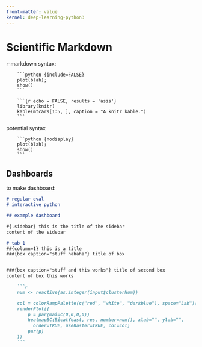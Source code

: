 ```yaml
---
front-matter: value
kernel: deep-learning-python3
---
```


# Scientific Markdown

r-markdown syntax:
```
    ```python {include=FALSE}
    plot(blah);
    show()
    ```
```

```
    ```{r echo = FALSE, results = 'asis'}
    library(knitr)
    kable(mtcars[1:5, ], caption = "A knitr kable.")
    ```
```

potential syntax
```
    ```python {nodisplay}
    plot(blah);
    show()
    ```
```

## Dashboards

to make dashboard:

```markdown
# regular eval
# interactive python

## example dashboard

#{.sidebar} this is the title of the sidebar
content of the sidebar

# tab 1
##{column=1} this is a title
###{box caption="stuff hahaha"} title of box


###{box caption="stuff and this works"} title of second box
content of box this works

    ```r
    num <- reactive(as.integer(input$clusterNum))

    col = colorRampPalette(c("red", "white", "darkblue"), space="Lab")(10)
    renderPlot({
        p = par(mai=c(0,0,0,0))
        heatmapBC(BicatYeast, res, number=num(), xlab="", ylab="",
          order=TRUE, useRaster=TRUE, col=col)
        par(p)
    })
    ```
```
